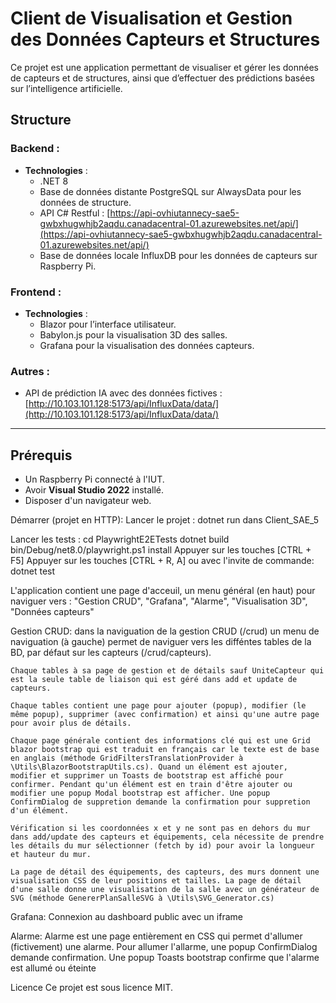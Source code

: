 # Client de Visualisation et Gestion des Données Capteurs et Structures

Ce projet est une application permettant de visualiser et gérer les données de capteurs et de structures, ainsi que d’effectuer des prédictions basées sur l’intelligence artificielle.

## Structure

### Backend :
- **Technologies** :
  - .NET 8
  - Base de données distante PostgreSQL sur AlwaysData pour les données de structure.
  - API C# Restful :
    [https://api-ovhiutannecy-sae5-gwbxhugwhjb2aqdu.canadacentral-01.azurewebsites.net/api/](https://api-ovhiutannecy-sae5-gwbxhugwhjb2aqdu.canadacentral-01.azurewebsites.net/api/)
  - Base de données locale InfluxDB pour les données de capteurs sur Raspberry Pi.

### Frontend :
- **Technologies** :
  - Blazor pour l’interface utilisateur.
  - Babylon.js pour la visualisation 3D des salles.
  - Grafana pour la visualisation des données capteurs.

### Autres :
- API de prédiction IA avec des données fictives :
  [http://10.103.101.128:5173/api/InfluxData/data/](http://10.103.101.128:5173/api/InfluxData/data/)

---

## Prérequis
- Un Raspberry Pi connecté à l'IUT.
- Avoir **Visual Studio 2022** installé.
- Disposer d'un navigateur web.

Démarrer (projet en HTTP):
Lancer le projet :
dotnet run dans Client_SAE_5

Lancer les tests :
cd PlaywrightE2ETests
dotnet build
bin/Debug/net8.0/playwright.ps1 install
Appuyer sur les touches [CTRL + F5]
Appuyer sur les touches [CTRL + R, A] ou avec l'invite de commande: dotnet test



L'application contient une page d'acceuil, un menu général (en haut) pour naviguer vers : "Gestion CRUD", "Grafana", "Alarme", "Visualisation 3D", "Données capteurs"

Gestion CRUD:
    dans la naviguation de la gestion CRUD (/crud) un menu de naviguation (à gauche) permet de naviguer vers les difféntes tables de la BD, par défaut sur les capteurs (/crud/capteurs).

    Chaque tables à sa page de gestion et de détails sauf UniteCapteur qui est la seule table de liaison qui est géré dans add et update de capteurs.

    Chaque tables contient une page pour ajouter (popup), modifier (le même popup), supprimer (avec confirmation) et ainsi qu'une autre page pour avoir plus de détails.

    Chaque page générale contient des informations clé qui est une Grid blazor bootstrap qui est traduit en français car le texte est de base en anglais (méthode GridFiltersTranslationProvider à \Utils\BlazorBootstrapUtils.cs). Quand un élément est ajouter, modifier et supprimer un Toasts de bootstrap est affiché pour confirmer. Pendant qu'un élément est en train d'être ajouter ou modifier une popup Modal bootstrap est afficher. Une popup ConfirmDialog de suppretion demande la confirmation pour suppretion d'un élément.

    Vérification si les coordonnées x et y ne sont pas en dehors du mur dans add/update des capteurs et équipements, cela nécessite de prendre les détails du mur sélectionner (fetch by id) pour avoir la longueur et hauteur du mur.
    
    La page de détail des équipements, des capteurs, des murs donnent une visualisation CSS de leur positions et tailles. La page de détail d'une salle donne une visualisation de la salle avec un générateur de SVG (méthode GenererPlanSalleSVG à \Utils\SVG_Generator.cs)

Grafana:
    Connexion au dashboard public avec un iframe

Alarme:
    Alarme est une page entièrement en CSS qui permet d'allumer (fictivement) une alarme. Pour allumer l'allarme, une popup ConfirmDialog demande confirmation. Une popup Toasts bootstrap confirme que l'alarme est allumé ou éteinte

Licence
Ce projet est sous licence MIT.
